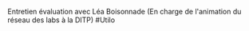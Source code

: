 Entretien évaluation avec Léa Boisonnade (En charge de l&#x27;animation du réseau des labs à la DITP) #Utilo
